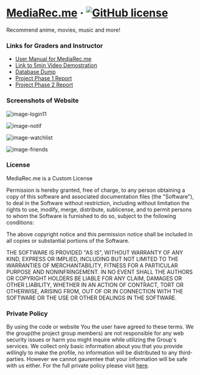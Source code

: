 # [MediaRec.me](https://github.com/bedr2341/MediaRec.m) &middot; [![GitHub license](https://img.shields.io/badge/license-Custom-blue.svg)](https://github.com/bedr2341/MediaRec.me/blob/master/LICENSE.md) 

Recommend anime, movies, music and more!

### Links for Graders and Instructor

* [User Manual for MediaRec.me](https://github.com/bedr2341/MediaRec.me/wiki/User-Manual)
* [Link to 5min Video Demostration]()
* [Database Dump](https://github.com/bedr2341/MediaRec.me/blob/master/Database/DatabaseDump-userdata-aws)
* [Project Phase 1 Report](https://github.com/bedr2341/MediaRec.me/wiki/Phase-1-Project-Report)
* [Project Phase 2 Report](https://github.com/bedr2341/MediaRec.me/wiki/Phase-2-Project-Report)

### Screenshots of Website


![image-login11](https://user-images.githubusercontent.com/43308680/144557990-4e363cab-c9b4-4043-9687-6ebc5380cdc2.png)

![image-notif](https://user-images.githubusercontent.com/43308680/144004942-7427353b-d3cc-48f5-a7e6-a93ceae3a4b6.png)

![image-watchlist](https://user-images.githubusercontent.com/43308680/144004997-c00f42ed-9720-4dc6-a900-a25eb45017e0.png)

![image-friends](https://user-images.githubusercontent.com/43308680/144005053-48cc1cc5-d543-4841-9324-de2a6ee97d21.png)


### License

MediaRec.me is a Custom License

Permission is hereby granted, free of charge, to any person obtaining a copy of this software and associated documentation files (the "Software"), to deal in the Software without restriction, including without limitation the rights to use, modify, merge, distribute, sublicense, and to permit persons to whom the Software is furnished to do so, subject to the following conditions:

The above copyright notice and this permission notice shall be included in all copies or substantial portions of the Software.

THE SOFTWARE IS PROVIDED "AS IS", WITHOUT WARRANTY OF ANY KIND, EXPRESS OR IMPLIED, INCLUDING BUT NOT LIMITED TO THE WARRANTIES OF MERCHANTABILITY, FITNESS FOR A PARTICULAR PURPOSE AND NONINFRINGEMENT. IN NO EVENT SHALL THE AUTHORS OR COPYRIGHT HOLDERS BE LIABLE FOR ANY CLAIM, DAMAGES OR OTHER LIABILITY, WHETHER IN AN ACTION OF CONTRACT, TORT OR OTHERWISE, ARISING FROM, OUT OF OR IN CONNECTION WITH THE SOFTWARE OR THE USE OR OTHER DEALINGS IN THE SOFTWARE.


### Private Policy

By using the code or website You the user have agreed to these terms. We  the group(the project group members) are not responsible for any web security issues or harm you might inquire while utilizing the Group's services. We collect only basic information about you that you provide willingly to make the profile, no information will be distributed to any third-parties. However we cannot gaurentee that your information will be safe with us either. For the full private policy please visit [here](https://github.com/bedr2341/MediaRec.me/wiki/Private-Policy).
